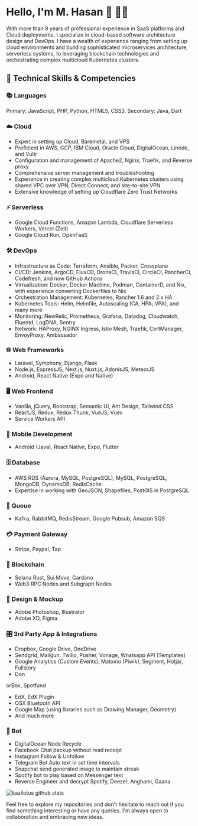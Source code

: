 # Hello, I'm M. Hasan 👋 👨‍💻

With more than 9 years of professional experience in SaaS platforms and Cloud deployments, I specialize in cloud-based software architecture design and DevOps. I have a wealth of experience ranging from setting up cloud environments and building sophisticated microservices architecture, serverless systems, to leveraging blockchain technologies and orchestrating complex multicloud Kubernetes clusters.

## 🔧 Technical Skills & Competencies

### 📚 Languages
Primary: JavaScript, PHP, Python, HTML5, CSS3. Secondary: Java, Dart

### ☁️ Cloud
- Expert in setting up Cloud, Baremetal, and VPS
- Proficient in AWS, GCP, IBM Cloud, Oracle Cloud, DigitalOcean, Linode, and Vultr
- Configuration and management of Apache2, Nginx, Traefik, and Reverse proxy
- Comprehensive server management and troubleshooting
- Experience in creating complex multicloud Kubernetes clusters using shared VPC over VPN, Direct Connect, and site-to-site VPN
- Extensive knowledge of setting up Cloudflare Zero Trust Networks

### ⚡ Serverless
- Google Cloud Functions, Amazon Lambda, Cloudflare Serverless Workers, Vercel (Zeit)
- Google Cloud Run, OpenFaaS

### 🛠️ DevOps
- Infrastructure as Code: Terraform, Ansible, Packer, Crossplane
- CI/CD: Jenkins, ArgoCD, FluxCD, DroneCI, TravisCI, CircleCI, RancherCI, Codefresh, and now GitHub Actions
- Virtualization: Docker, Docker Machine, Podman, ContainerD, and Nix, with experience converting Dockerfiles to Nix
- Orchestration Management: Kubernetes, Rancher 1.6 and 2.x HA
- Kubernetes Tools: Helm, Helmfile, Autoscaling (CA, HPA, VPA), and many more
- Monitoring: NewRelic, Prometheus, Grafana, Datadog, Cloudwatch, Fluentd, LogDNA, Sentry
- Network: HAProxy, NGINX Ingress, Istio Mesh, Traefik, CertManager, EnvoyProxy, Ambassador

### 🌐 Web Frameworks
- Laravel, Symphony, Django, Flask
- Node.js, ExpressJS, Next.js, Nuxt.js, AdonisJS, MeteorJS
- Android, React Native (Expo and Native)

### 🖥️ Web Frontend
- Vanilla, jQuery, Bootstrap, Semantic UI, Ant Design, Tailwind CSS
- ReactJS, Redux, Redux Thunk, VueJS, Vuex
- Service Workers API

### 📱 Mobile Development
- Android (Java), React Native, Expo, Flutter

### 🗄️ Database
- AWS RDS (Aurora, MySQL, PostgreSQL), MySQL, PostgreSQL, MongoDB, DynamoDB, RedisCache
- Expertise in working with GeoJSON, Shapefiles, PostGIS in PostgreSQL

### 🚀 Queue
- Kafka, RabbitMQ, RedisStream, Google Pubsub, Amazon SQS

### 💳 Payment Gateway
- Stripe, Paypal, Tap

### 🔗 Blockchain
- Solana Rust, Sui Move, Cardano
- Web3 RPC Nodes and Subgraph Nodes

### 🎨 Design & Mockup
- Adobe Photoshop, Illustrator
- Adobe XD, Figma

### 🎛️ 3rd Party App & Integrations
- Dropbox, Google Drive, OneDrive
- Sendgrid, Mailgun, Twilio, Pusher, Vonage, Whatsapp API (Templates)
- Google Analytics (Custom Events), Matomo (Piwik), Segment, Hotjar, Fullstory
- Don

orBox, Spotfund
- EdX, EdX Plugin
- OSX Bluetooth API
- Google Map (using libraries such as Drawing Manager, Geometry)
- And much more

### 🤖 Bot
- DigitalOcean Node Recycle
- Facebook Chat backup without read receipt
- Instagram Follow & Unfollow
- Telegram Bot Auto text in set time intervals
- Snapchat send generated image to maintain streak
- Spotify bot to play based on Messenger text
- Reverse Engineer and decrypt Spotify, Deezer, Anghami, Gaana

![kazilotus github stats](https://github-readme-stats.vercel.app/api?username=kazilotus&show_icons=true&hide_border=true)

Feel free to explore my repositories and don't hesitate to reach out if you find something interesting or have any queries. I'm always open to collaboration and embracing new ideas.
